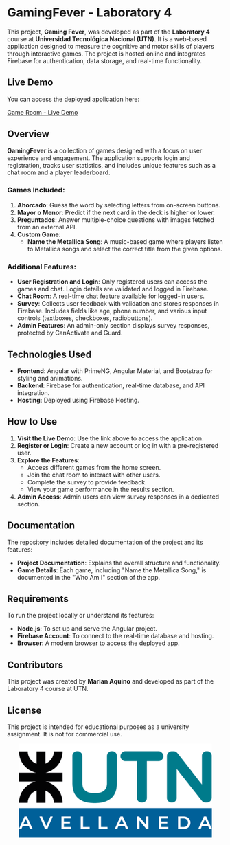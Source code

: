 # GamingFever - Laboratory 4

This project, **Gaming Fever**, was developed as part of the **Laboratory 4** course at **Universidad Tecnológica Nacional (UTN)**. It is a web-based application designed to measure the cognitive and motor skills of players through interactive games. The project is hosted online and integrates Firebase for authentication, data storage, and real-time functionality.

## Live Demo

You can access the deployed application here:

[Game Room - Live Demo](https://tp-labo-iv-marian-aquino.web.app/home)

## Overview

**GamingFever** is a collection of games designed with a focus on user experience and engagement. The application supports login and registration, tracks user statistics, and includes unique features such as a chat room and a player leaderboard.

### Games Included:
1. **Ahorcado**: Guess the word by selecting letters from on-screen buttons.
2. **Mayor o Menor**: Predict if the next card in the deck is higher or lower.
3. **Preguntados**: Answer multiple-choice questions with images fetched from an external API.
4. **Custom Game**: 
   - **Name the Metallica Song**: A music-based game where players listen to Metallica songs and select the correct title from the given options.

### Additional Features:
- **User Registration and Login**: Only registered users can access the games and chat. Login details are validated and logged in Firebase.
- **Chat Room**: A real-time chat feature available for logged-in users.
- **Survey**: Collects user feedback with validation and stores responses in Firebase. Includes fields like age, phone number, and various input controls (textboxes, checkboxes, radiobuttons).
- **Admin Features**: An admin-only section displays survey responses, protected by CanActivate and Guard.

## Technologies Used

- **Frontend**: Angular with PrimeNG, Angular Material, and Bootstrap for styling and animations.
- **Backend**: Firebase for authentication, real-time database, and API integration.
- **Hosting**: Deployed using Firebase Hosting.

## How to Use

1. **Visit the Live Demo**: Use the link above to access the application.
2. **Register or Login**: Create a new account or log in with a pre-registered user.
3. **Explore the Features**:
   - Access different games from the home screen.
   - Join the chat room to interact with other users.
   - Complete the survey to provide feedback.
   - View your game performance in the results section.
4. **Admin Access**: Admin users can view survey responses in a dedicated section.

## Documentation

The repository includes detailed documentation of the project and its features:
- **Project Documentation**: Explains the overall structure and functionality.
- **Game Details**: Each game, including "Name the Metallica Song," is documented in the "Who Am I" section of the app.

## Requirements

To run the project locally or understand its features:
- **Node.js**: To set up and serve the Angular project.
- **Firebase Account**: To connect to the real-time database and hosting.
- **Browser**: A modern browser to access the deployed app.

## Contributors

This project was created by **Marian Aquino** and developed as part of the Laboratory 4 course at UTN.

## License

This project is intended for educational purposes as a university assignment. It is not for commercial use.

<div style="text-align:center">
  <img src="./UTN_logo.png" alt="UTN Logo" width="450"/>
</div>
